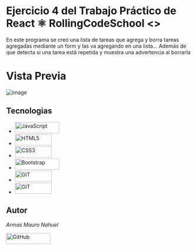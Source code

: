 # Ejercicio 4 del Trabajo Práctico de React ⚛ RollingCodeSchool <>

En este programa se creó una lista de tareas que agrega y borra tareas agregadas mediante un form y las va agregando en una lista... Además de que detecta si una tarea está repetida y muestra una advertencia al borrarla

# Vista Previa

  ![image](https://github.com/mauroarms/tpReactEjer4/assets/95541436/74d7863f-f50e-4f4f-8b24-6c2e19881d3a)

## Tecnologias

<ul>
  <li>
    <img src="https://img.shields.io/badge/JavaScript-323330?style=for-the-badge&logo=javascript&logoColor=F7DF1E" alt="JavaScript" width="120" height="30">
  </li>
  <li>
    <img src="https://img.shields.io/badge/HTML5-E34F26?style=for-the-badge&logo=html5&logoColor=white" alt="HTML5" width="100" height="30">
  </li>
  <li>
    <img src="https://img.shields.io/badge/CSS3-1572B6?style=for-the-badge&logo=css3&logoColor=white" alt="CSS3" width="100" height="30">
  </li>
  <li>
    <img src="https://img.shields.io/badge/Bootstrap-563D7C?style=for-the-badge&logo=bootstrap&logoColor=white" alt="Bootstrap" width="120" height="30">
  </li>
  <li>
    <img src="https://img.shields.io/badge/GIT-E44C30?style=for-the-badge&logo=git&logoColor=white" alt="GIT" width="100" height="30">
  </li>
  <li>
    <img src="https://img.shields.io/badge/-ReactJs-61DAFB?logo=react&logoColor=white&style=for-the-badge" alt="GIT" width="100" height="30">
  </li>
</ul>


## Autor

*Armas Mauro Nahuel*

<a href="https://github.com/mauroarms">
    <img src="https://img.shields.io/badge/mauroarms-100000?style=for-the-badge&logo=github&logoColor=white" alt="GitHub" width="120" height="30">
</a>
